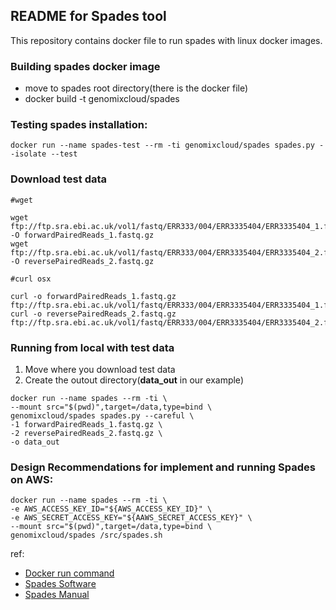 ## README for Spades tool ##

This repository contains docker file to run spades with linux docker images.

### Building spades docker image

* move to spades root directory(there is the docker file) 
* docker build -t genomixcloud/spades

### Testing spades installation:

```shell
docker run --name spades-test --rm -ti genomixcloud/spades spades.py --isolate --test
```

### Download test data 

```shell
#wget 

wget ftp://ftp.sra.ebi.ac.uk/vol1/fastq/ERR333/004/ERR3335404/ERR3335404_1.fastq.gz -O forwardPairedReads_1.fastq.gz
wget ftp://ftp.sra.ebi.ac.uk/vol1/fastq/ERR333/004/ERR3335404/ERR3335404_2.fastq.gz -O reversePairedReads_2.fastq.gz 
```

```shell
#curl osx

curl -o forwardPairedReads_1.fastq.gz ftp://ftp.sra.ebi.ac.uk/vol1/fastq/ERR333/004/ERR3335404/ERR3335404_1.fastq.gz 
curl -o reversePairedReads_2.fastq.gz ftp://ftp.sra.ebi.ac.uk/vol1/fastq/ERR333/004/ERR3335404/ERR3335404_2.fastq.gz 
```

### Running from local with test data 

1. Move where you download test data  
2. Create the outout directory(**data_out** in our example) 

```shell
docker run --name spades --rm -ti \
--mount src="$(pwd)",target=/data,type=bind \
genomixcloud/spades spades.py --careful \
-1 forwardPairedReads_1.fastq.gz \
-2 reversePairedReads_2.fastq.gz \
-o data_out
```

### Design Recommendations for implement and running Spades on AWS:

```shell
docker run --name spades --rm -ti \
-e AWS_ACCESS_KEY_ID="${AWS_ACCESS_KEY_ID}" \
-e AWS_SECRET_ACCESS_KEY="${AAWS_SECRET_ACCESS_KEY}" \
--mount src="$(pwd)",target=/data,type=bind \
genomixcloud/spades /src/spades.sh
```



ref:
* [Docker run command](https://docs.docker.com/engine/reference/commandline/run/)
* [Spades Software](https://cab.spbu.ru/software/spades/)
* [Spades Manual](https://cab.spbu.ru/files/release3.15.4/manual.html#sec2.4) 

